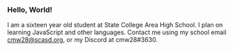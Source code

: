 ### Hello, World!

I am a sixteen year old student at State College Area High School. I plan on learning JavaScript and other languages. Contact me using my school email cmw28@scasd.org, or my Discord at cmw28#3630.
